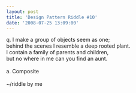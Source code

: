 ```yaml
---
layout: post
title: 'Design Pattern Riddle #10'
date: '2008-07-25 13:09:00'
---
```


q. I make a group of objects seem as one; <br>behind the scenes I resemble a deep rooted plant. <br>I contain a family of parents and children,  <br>but no where in me can you find an aunt.     <br><br>a. Composite<br><br>~/riddle by me